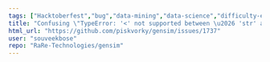 ```yaml
---
tags: ["Hacktoberfest","bug","data-mining","data-science","difficulty-easy","document-similarity","documentation","fasttext","gensim","information-retrieval","machine-learning","natural-language-processing","neural-network","nlp","python","topic-modeling","word-embeddings","word-similarity","word2vec"]
title: "Confusing \"TypeError: '<' not supported between \u2026 'str' and 'int'\" when doc-tag not present for `most_similar()`"
html_url: "https://github.com/piskvorky/gensim/issues/1737"
user: "souveekbose"
repo: "RaRe-Technologies/gensim"
---
```


